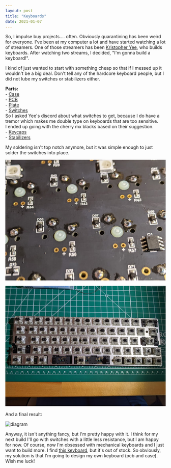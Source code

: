 ```yaml
---
layout: post
title: "Keyboards"
date: 2021-01-07
---
```


So, I impulse buy projects.... often.  Obviously quarantining has been
weird for everyone.  I've been at my computer a lot and have started watching
a lot of streamers.  One of those streamers has been [Kristopher Yee](https://www.twitch.tv/kristoferyee), who builds keyboards.  After watching two streams,
I decided, "I'm gonna build a keyboard!".  

I kind of just wanted to start with something cheap so that if I messed up
it wouldn't be a big deal.  Don't tell any of the hardcore keyboard people, but
I did not lube my switches or stabilizers either.

**Parts:**\
    - [Case](https://kbdfans.com/collections/60-layout-case/products/60-plastic-case?variant=36020992077)\
    - [PCB](https://kbdfans.com/collections/60/products/dz60-60-pcb)\
    - [Plate](https://kbdfans.com/collections/60-layout-plate-1/products/dz60-cnc-aluminum-plate)\
    - [Switches](https://kbdfans.com/collections/cherry-switches/products/cherry-rgb-switches-black-red-blue-brown-sliver-10pcs?variant=18561931608122)\
        So I asked Yee's discord about what switches to get, because I do have
        a tremor which makes me double type on keyboards that are too sensitive.  
        I ended up going with the cherry mx blacks based on their suggestion.\
    - [Keycaps](https://www.amazon.com/gp/product/B08FTGL1RL/ref=ppx_yo_dt_b_asin_title_o02_s00?ie=UTF8&psc=1)\
    - [Stabilizers](https://kbdfans.com/collections/keyboard-stabilizer/products/gmk-screw-in-stabilizers?variant=22154915348528)

My soldering isn't top notch anymore, but it was simple enough to just solder
the switches into place.

![diagram](https://github.com/ilally93/ilally93.github.io/blob/master/photos/solder.jpg?raw=true)

![diagram](https://github.com/ilally93/ilally93.github.io/blob/master/photos/keeb.jpg?raw=true)

And a final result:

![diagram](https://github.com/ilally93/ilally93.github.io/blob/master/photos/firstBuild.gif?raw=true)

Anyway, it isn't anything fancy, but I'm pretty happy with it.  I think
for my next build I'll go with switches with a little less resistance, but
I am happy for now.  Of course, now I'm obsessed with mechanical keyboards
and I just want to build more.  I find
[this keyboard](https://drop.com/buy/infinity-ergodox#overview), but it's out of stock.  So obviously, my solution is that I'm going to design
my own keyboard (pcb and case).  Wish me luck!
